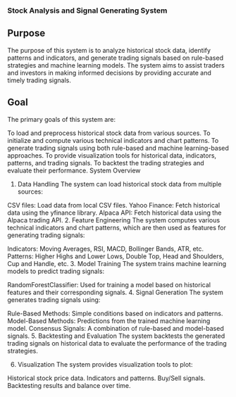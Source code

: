 ### Stock Analysis and Signal Generating System
## Purpose
The purpose of this system is to analyze historical stock data, identify patterns and indicators, and generate trading signals based on rule-based strategies and machine learning models. The system aims to assist traders and investors in making informed decisions by providing accurate and timely trading signals.

## Goal
The primary goals of this system are:

To load and preprocess historical stock data from various sources.
To initialize and compute various technical indicators and chart patterns.
To generate trading signals using both rule-based and machine learning-based approaches.
To provide visualization tools for historical data, indicators, patterns, and trading signals.
To backtest the trading strategies and evaluate their performance.
System Overview
1. Data Handling
The system can load historical stock data from multiple sources:

CSV files: Load data from local CSV files.
Yahoo Finance: Fetch historical data using the yfinance library.
Alpaca API: Fetch historical data using the Alpaca trading API.
2. Feature Engineering
The system computes various technical indicators and chart patterns, which are then used as features for generating trading signals:

Indicators: Moving Averages, RSI, MACD, Bollinger Bands, ATR, etc.
Patterns: Higher Highs and Lower Lows, Double Top, Head and Shoulders, Cup and Handle, etc.
3. Model Training
The system trains machine learning models to predict trading signals:

RandomForestClassifier: Used for training a model based on historical features and their corresponding signals.
4. Signal Generation
The system generates trading signals using:

Rule-Based Methods: Simple conditions based on indicators and patterns.
Model-Based Methods: Predictions from the trained machine learning model.
Consensus Signals: A combination of rule-based and model-based signals.
5. Backtesting and Evaluation
The system backtests the generated trading signals on historical data to evaluate the performance of the trading strategies.

6. Visualization
The system provides visualization tools to plot:

Historical stock price data.
Indicators and patterns.
Buy/Sell signals.
Backtesting results and balance over time.
